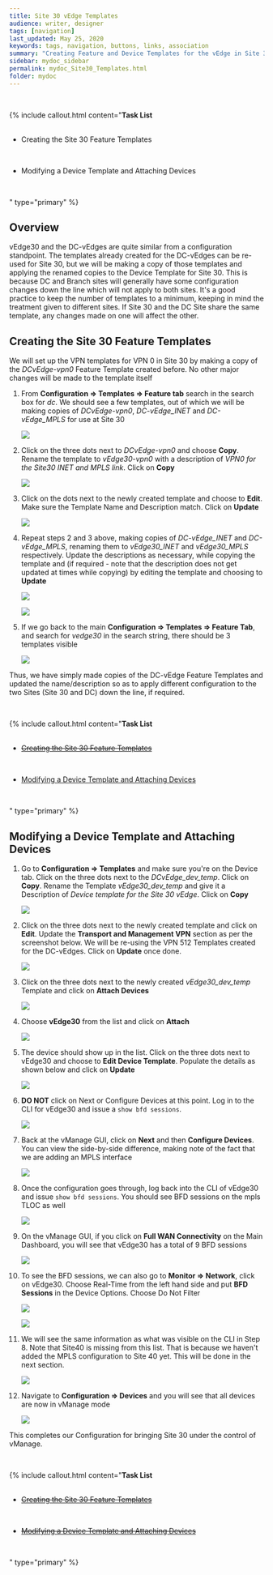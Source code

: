 ```yaml
---
title: Site 30 vEdge Templates
audience: writer, designer
tags: [navigation]
last_updated: May 25, 2020
keywords: tags, navigation, buttons, links, association
summary: "Creating Feature and Device Templates for the vEdge in Site 30"
sidebar: mydoc_sidebar
permalink: mydoc_Site30_Templates.html
folder: mydoc
---
```


<br/>

{% include callout.html content="**Task List**
<br/><br/>

- Creating the Site 30 Feature Templates

    <br/>
- Modifying a Device Template and Attaching Devices

<br/>

" type="primary" %}

##  Overview

vEdge30 and the DC-vEdges are quite similar from a configuration standpoint. The templates already created for the DC-vEdges can be re-used for Site 30, but we will be making a copy of those templates and applying the renamed copies to the Device Template for Site 30. This is because DC and Branch sites will generally have some configuration changes down the line which will not apply to both sites. It's a good practice to keep the number of templates to a minimum, keeping in mind the treatment given to different sites. If Site 30 and the DC Site share the same template, any changes made on one will affect the other.

## Creating the Site 30 Feature Templates

We will set up the VPN templates for VPN 0 in Site 30 by making a copy of the *DCvEdge-vpn0* Feature Template created before. No other major changes will be made to the template itself

1. From **Configuration => Templates => Feature tab** search in the search box for *dc*. We should see a few templates, out of which we will be making copies of *DCvEdge-vpn0*, *DC-vEdge_INET* and *DC-vEdge_MPLS* for use at Site 30

    ![](/images/vEdgeSite30_Templates/01_confTemp_searchdc.PNG)

2. Click on the three dots next to *DCvEdge-vpn0* and choose **Copy**. Rename the template to *vEdge30-vpn0* with a description of *VPN0 for the Site30 INET and MPLS link*. Click on **Copy**

    ![](/images/vEdgeSite30_Templates/02_copyvpn0.PNG)

3. Click on the dots next to the newly created template and choose to **Edit**. Make sure the Template Name and Description match. Click on **Update**

    ![](/images/vEdgeSite30_Templates/03_edittemp_updatedesc.PNG)

4. Repeat steps 2 and 3 above, making copies of *DC-vEdge_INET* and *DC-vEdge_MPLS*, renaming them to *vEdge30_INET* and *vEdge30_MPLS* respectively. Update the descriptions as necessary, while copying the template and (if required - note that the description does not get updated at times while copying) by editing the template and choosing to **Update**

    ![](/images/vEdgeSite30_Templates/04_inet.PNG)

    ![](/images/vEdgeSite30_Templates/05_mpls.PNG)

5. If we go back to the main **Configuration => Templates => Feature Tab**, and search for *vedge30* in the search string, there should be 3 templates visible

    ![](/images/vEdgeSite30_Templates/06_3featvedge30.PNG)

Thus, we have simply made copies of the DC-vEdge Feature Templates and updated the name/description so as to apply different configuration to the two Sites (Site 30 and DC) down the line, if required.

<br/>

{% include callout.html content="**Task List**
<br/><br/>

- [~~Creating the Site 30 Feature Templates~~](#creating-the-site-30-feature-templates)
<br/>

- [Modifying a Device Template and Attaching Devices](#modifying-a-device-template-and-attaching-devices)

<br/>

" type="primary" %}

## Modifying a Device Template and Attaching Devices

1. Go to **Configuration => Templates** and make sure you're on the Device tab. Click on the three dots next to the *DCvEdge_dev_temp*. Click on **Copy**. Rename the Template *vEdge30_dev_temp* and give it a Description of *Device template for the Site 30 vEdge*. Click on **Copy**

    ![](/images/vEdgeSite30_Templates/07_devtemp.PNG)

2. Click on the three dots next to the newly created template and click on **Edit**. Update the **Transport and Management VPN** section as per the screenshot below. We will be re-using the VPN 512 Templates created for the DC-vEdges. Click on **Update** once done.

    ![](/images/vEdgeSite30_Templates/08_editdevtemp.PNG)

3. Click on the three dots next to the newly created *vEdge30_dev_temp* Template and click on **Attach Devices**

    ![](/images/vEdgeSite30_Templates/09_attach.PNG)

4. Choose **vEdge30** from the list and click on **Attach**

    ![](/images/vEdgeSite30_Templates/10_chooseve30attach.PNG)

5. The device should show up in the list. Click on the three dots next to vEdge30 and choose to **Edit Device Template**. Populate the details as shown below and click on **Update**

    ![](/images/vEdgeSite30_Templates/11_popdet_upd.PNG)

6. **DO NOT** click on Next or Configure Devices at this point. Log in to the CLI for vEdge30 and issue a `show bfd sessions`.

    ![](/images/vEdgeSite30_Templates/12_shbfdbefore.PNG)

7. Back at the vManage GUI, click on **Next** and then **Configure Devices**. You can view the side-by-side difference, making note of the fact that we are adding an MPLS interface

    ![](/images/vEdgeSite30_Templates/13_sbs_ge00_ge01_conf.PNG)

8. Once the configuration goes through, log back into the CLI of vEdge30 and issue `show bfd sessions`. You should see BFD sessions on the mpls TLOC as well

    ![](/images/vEdgeSite30_Templates/14_shbfd_after.PNG)

9. On the vManage GUI, if you click on **Full WAN Connectivity** on the Main Dashboard, you will see that vEdge30 has a total of 9 BFD sessions

    ![](/images/vEdgeSite30_Templates/15_ninebfdsess.PNG)

10. To see the BFD sessions, we can also go to **Monitor => Network**, click on vEdge30. Choose Real-Time from the left hand side and put **BFD Sessions** in the Device Options. Choose Do Not Filter

    ![](/images/vEdgeSite30_Templates/16_mon_net_scrollreal.PNG)

    ![](/images/vEdgeSite30_Templates/17_bfdsess.PNG)

11. We will see the same information as what was visible on the CLI in Step 8. Note that Site40 is missing from this list. That is because we haven't added the MPLS configuration to Site 40 yet. This will be done in the next section.

    ![](/images/vEdgeSite30_Templates/18_sameinfoascli.PNG)

12. Navigate to **Configuration => Devices** and you will see that all devices are now in vManage mode

    ![](/images/vEdgeSite30_Templates/99_vmmode.PNG)

This completes our Configuration for bringing Site 30 under the control of vManage.

<br/>

{% include callout.html content="**Task List**
<br/><br/>

- [~~Creating the Site 30 Feature Templates~~](#creating-the-site-30-feature-templates)

    <br/>
- [~~Modifying a Device Template and Attaching Devices~~](#modifying-a-device-template-and-attaching-devices)

<br/>

" type="primary" %}
